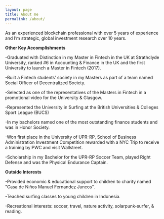 ```yaml
---
layout: page
title: About me
permalink: /about/
---
```


As an experienced blockchain professional with over 5 years of experience and I’m strategic, global investment research over 10 years. 

**Other Key Accomplishments**

-Graduated with Distinction in my Master in Fintech in the UK at Strathclyde University, ranked #6 in Accounting & Finance in the UK and the first University to launch a Master in Fintech (2017).

-Built a Fintech students’ society in my Masters as part of a team named Social Officer of Decentralized Society.

-Selected as one of the representatives of the Masters in Fintech in a promotional video for the University & Glasgow.

-Represented the University in Surfing at the British Universities & Colleges Sport League (BUCS)

-In my bachelors named one of the most outstanding finance students and was in Honor Society.

-Won first place in the University of UPR-RP, School of Business Administration Investment Competition rewarded with a NYC Trip to receive a training by PWC and visit Wallstreet.

-Scholarship in my Bachelor for the UPR-RP Soccer Team, played Right Defense and was the Physical Endurance Captain.

**Outside Interests**

-Provided economic & educational support to children to charity named "Casa de Niños Manuel Fernandez Juncos".

-Teached surfing classes to young children in Indonesia.

-Recreational interests: soccer, travel, nature activity, solarpunk-surfer, & reading.



